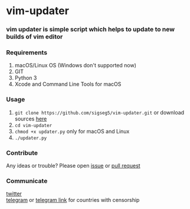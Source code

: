 # vim-updater
### vim updater is simple script which helps to update to new builds of vim editor 

### Requirements
1. macOS/Linux OS (Windows don't supported now)
2. GIT
3. Python 3
4. Xcode and Command Line Tools for macOS

### Usage
1. `git clone https://github.com/sigseg5/vim-updater.git`
or download sources [here](https://github.com/sigseg5/vim-updater/archive/master.zip)
2. `cd vim-updater`
3. `chmod +x updater.py` only for macOS and Linux
4. `./updater.py`

### Contribute
Any ideas or trouble? Please open [issue](https://github.com/sigseg5/vim-updater/issues) 
or [pull request](https://github.com/sigseg5/vim-updater/pulls) 

### Communicate
[twitter](https://twitter.com/kirill_nk)<br>
[telegram](https://t.me/kirill_nk) or 
[telegram link](https://tele.click/kirill_nk) for countries with censorship 
